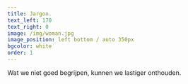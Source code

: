 ```yaml
---
title: Jargon.
text_left: 170
text_right: 0
image: /img/woman.jpg
image_position: left bottom / auto 350px
bgcolor: white
order: 1
---
```


Wat we niet goed begrijpen, kunnen we lastiger onthouden.